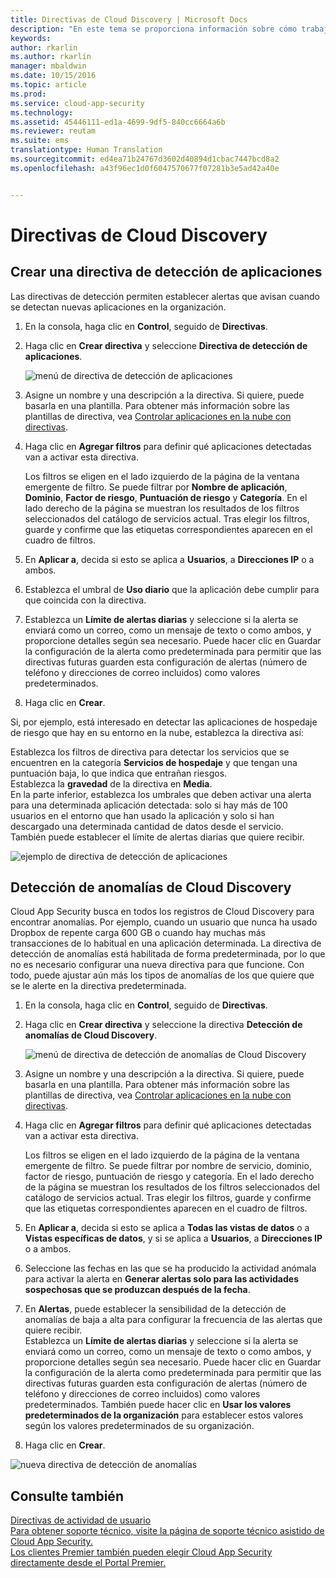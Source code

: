 ```yaml
---
title: Directivas de Cloud Discovery | Microsoft Docs
description: "En este tema se proporciona información sobre cómo trabajar con directivas de Cloud Discovery."
keywords: 
author: rkarlin
ms.author: rkarlin
manager: mbaldwin
ms.date: 10/15/2016
ms.topic: article
ms.prod: 
ms.service: cloud-app-security
ms.technology: 
ms.assetid: 45446111-ed1a-4699-9df5-840cc6664a6b
ms.reviewer: reutam
ms.suite: ems
translationtype: Human Translation
ms.sourcegitcommit: ed4ea71b24767d3602d40894d1cbac7447bcd8a2
ms.openlocfilehash: a43f96ec1d0f6047570677f07281b3e5ad42a40e


---
```


# <a name="cloud-discovery-policies"></a>Directivas de Cloud Discovery
    
## <a name="creating-an-app-discovery-policy"></a>Crear una directiva de detección de aplicaciones  
Las directivas de detección permiten establecer alertas que avisan cuando se detectan nuevas aplicaciones en la organización.  
  
1.  En la consola, haga clic en **Control**, seguido de **Directivas**.  
  
2.  Haga clic en **Crear directiva** y seleccione **Directiva de detección de aplicaciones**.  
  
     ![menú de directiva de detección de aplicaciones](./media/app-discovery-policy-menu.png "app discovery policy menu")  
  
3.  Asigne un nombre y una descripción a la directiva. Si quiere, puede basarla en una plantilla. Para obtener más información sobre las plantillas de directiva, vea [Controlar aplicaciones en la nube con directivas](control-cloud-apps-with-policies.md).  
  
4.  Haga clic en **Agregar filtros** para definir qué aplicaciones detectadas van a activar esta directiva.  
  
     Los filtros se eligen en el lado izquierdo de la página de la ventana emergente de filtro. Se puede filtrar por **Nombre de aplicación**, **Dominio**, **Factor de riesgo**, **Puntuación de riesgo** y **Categoría**. En el lado derecho de la página se muestran los resultados de los filtros seleccionados del catálogo de servicios actual. Tras elegir los filtros, guarde y confirme que las etiquetas correspondientes aparecen en el cuadro de filtros.  
  
5.  En **Aplicar a**, decida si esto se aplica a **Usuarios**, a **Direcciones IP** o a ambos.  
  
6.  Establezca el umbral de **Uso diario** que la aplicación debe cumplir para que coincida con la directiva.  
  
7.  Establezca un **Límite de alertas diarias** y seleccione si la alerta se enviará como un correo, como un mensaje de texto o como ambos, y proporcione detalles según sea necesario. Puede hacer clic en Guardar la configuración de la alerta como predeterminada para permitir que las directivas futuras guarden esta configuración de alertas (número de teléfono y direcciones de correo incluidos) como valores predeterminados.  
  
8.  Haga clic en **Crear**.  
  
Si, por ejemplo, está interesado en detectar las aplicaciones de hospedaje de riesgo que hay en su entorno en la nube, establezca la directiva así:  
  
Establezca los filtros de directiva para detectar los servicios que se encuentren en la categoría **Servicios de hospedaje** y que tengan una puntuación baja, lo que indica que entrañan riesgos.   
Establezca la **gravedad** de la directiva en **Media**.   
En la parte inferior, establezca los umbrales que deben activar una alerta para una determinada aplicación detectada: solo si hay más de 100 usuarios en el entorno que han usado la aplicación y solo si han descargado una determinada cantidad de datos desde el servicio.   
También puede establecer el límite de alertas diarias que quiere recibir.  
  
![ejemplo de directiva de detección de aplicaciones](./media/app-discovery-policy-example.png "app discovery policy example")  
  
## <a name="cloud-discovery-anomaly-detection"></a>Detección de anomalías de Cloud Discovery  
Cloud App Security busca en todos los registros de Cloud Discovery para encontrar anomalías. Por ejemplo, cuando un usuario que nunca ha usado Dropbox de repente carga 600 GB o cuando hay muchas más transacciones de lo habitual en una aplicación determinada. La directiva de detección de anomalías está habilitada de forma predeterminada, por lo que no es necesario configurar una nueva directiva para que funcione. Con todo, puede ajustar aún más los tipos de anomalías de los que quiere que se le alerte en la directiva predeterminada.  
  
1.  En la consola, haga clic en **Control**, seguido de **Directivas**.  
  
2.  Haga clic en **Crear directiva** y seleccione la directiva **Detección de anomalías de Cloud Discovery**.  
  
     ![menú de directiva de detección de anomalías de Cloud Discovery](./media/cloud-discovery-anomaly-detection-policy-menu.png "cloud discovery anomaly detection policy menu")  
  
3.  Asigne un nombre y una descripción a la directiva. Si quiere, puede basarla en una plantilla. Para obtener más información sobre las plantillas de directiva, vea [Controlar aplicaciones en la nube con directivas](control-cloud-apps-with-policies.md).  
  
4.  Haga clic en **Agregar filtros** para definir qué aplicaciones detectadas van a activar esta directiva.  
  
     Los filtros se eligen en el lado izquierdo de la página de la ventana emergente de filtro. Se puede filtrar por nombre de servicio, dominio, factor de riesgo, puntuación de riesgo y categoría. En el lado derecho de la página se muestran los resultados de los filtros seleccionados del catálogo de servicios actual. Tras elegir los filtros, guarde y confirme que las etiquetas correspondientes aparecen en el cuadro de filtros.  
  
5.  En **Aplicar a**, decida si esto se aplica a **Todas las vistas de datos** o a **Vistas específicas de datos**, y si se aplica a **Usuarios**, a **Direcciones IP** o a ambos.  
  
6.  Seleccione las fechas en las que se ha producido la actividad anómala para activar la alerta en **Generar alertas solo para las actividades sospechosas que se produzcan después de la fecha**.  
  
7.  En **Alertas**, puede establecer la sensibilidad de la detección de anomalías de baja a alta para configurar la frecuencia de las alertas que quiere recibir.  
Establezca un **Límite de alertas diarias** y seleccione si la alerta se enviará como un correo, como un mensaje de texto o como ambos, y proporcione detalles según sea necesario. Puede hacer clic en Guardar la configuración de la alerta como predeterminada para permitir que las directivas futuras guarden esta configuración de alertas (número de teléfono y direcciones de correo incluidos) como valores predeterminados. También puede hacer clic en **Usar los valores predeterminados de la organización** para establecer estos valores según los valores predeterminados de su organización.  
  
9. Haga clic en **Crear**.  
  
![nueva directiva de detección de anomalías](./media/new-discovery-anomaly-policy.png "new discovery anomaly policy")  
  
## <a name="see-also"></a>Consulte también  
[Directivas de actividad de usuario](user-activity-policies.md)   
[Para obtener soporte técnico, visite la página de soporte técnico asistido de Cloud App Security.](http://support.microsoft.com/oas/default.aspx?prid=16031)   
[Los clientes Premier también pueden elegir Cloud App Security directamente desde el Portal Premier.](https://premier.microsoft.com/)  
  
  


<!--HONumber=Nov16_HO5-->


